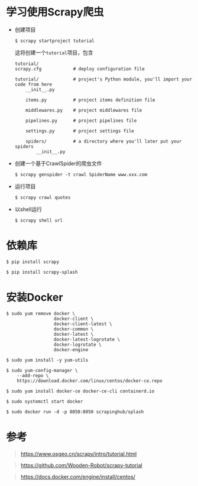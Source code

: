 # 学习使用Scrapy爬虫
- 创建项目

    ```
    $ scrapy startproject tutorial
    ```
    
    这将创建一个```tutorial```项目，包含
    ```
    tutorial/
    scrapy.cfg            # deploy configuration file

    tutorial/             # project's Python module, you'll import your code from here
        __init__.py

        items.py          # project items definition file

        middlewares.py    # project middlewares file

        pipelines.py      # project pipelines file

        settings.py       # project settings file

        spiders/          # a directory where you'll later put your spiders
            __init__.py
    ```

- 创建一个基于CrawlSpider的爬虫文件
    ```
    $ scrapy genspider -t crawl SpiderName www.xxx.com
    ```

- 运行项目
    ```
    $ scrapy crawl quotes
    ```

- 以shell运行
    ```
    $ scrapy shell url
    ```

# 依赖库
```
$ pip install scrapy

$ pip install scrapy-splash
```


# 安装Docker
```
$ sudo yum remove docker \
                  docker-client \
                  docker-client-latest \
                  docker-common \
                  docker-latest \
                  docker-latest-logrotate \
                  docker-logrotate \
                  docker-engine

$ sudo yum install -y yum-utils

$ sudo yum-config-manager \
    --add-repo \
    https://download.docker.com/linux/centos/docker-ce.repo

$ sudo yum install docker-ce docker-ce-cli containerd.io

$ sudo systemctl start docker

$ sudo docker run -d -p 8050:8050 scrapinghub/splash
```

# 参考
>https://www.osgeo.cn/scrapy/intro/tutorial.html

>https://github.com/Wooden-Robot/scrapy-tutorial

>https://docs.docker.com/engine/install/centos/


